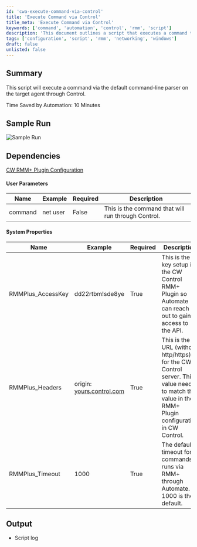 ```yaml
---
id: 'cwa-execute-command-via-control'
title: 'Execute Command via Control'
title_meta: 'Execute Command via Control'
keywords: ['command', 'automation', 'control', 'rmm', 'script']
description: 'This document outlines a script that executes a command through the default command-line parser on the target agent via Control, detailing user parameters, system properties, and expected output.'
tags: ['configuration', 'script', 'rmm', 'networking', 'windows']
draft: false
unlisted: false
---
```

## Summary

This script will execute a command via the default command-line parser on the target agent through Control.

Time Saved by Automation: 10 Minutes

## Sample Run

![Sample Run](5078775/docs/8141008/images/19084642)

## Dependencies

[CW RMM+ Plugin Configuration](https://proval.itglue.com/5078775/docs/9770217)

#### User Parameters

| Name     | Example     | Required | Description                                             |
|----------|-------------|----------|---------------------------------------------------------|
| command  | net user    | False    | This is the command that will run through Control.     |

#### System Properties

| Name                  | Example                           | Required | Description                                                                                                      |
|-----------------------|-----------------------------------|----------|------------------------------------------------------------------------------------------------------------------|
| RMMPlus_AccessKey     | dd22rtbm!sde8ye                  | True     | This is the key setup in the CW Control RMM+ Plugin so Automate can reach out to gain access to the API.       |
| RMMPlus_Headers       | origin: [yours.control.com](http://yours.control.com) | True     | This is the URL (without http/https) for the CW Control server. This value needs to match the value in the RMM+ Plugin configuration in CW Control. |
| RMMPlus_Timeout       | 1000                              | True     | The default timeout for commands runs via RMM+ through Automate. 1000 is the default.                          |

## Output

- Script log


